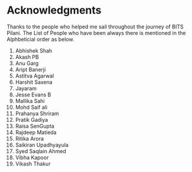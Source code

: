 # Acknowledgments
Thanks to the people who helped me sail throughout the journey of BITS Pilani.
The List of People who have been always there is mentioned in the Alphbeticial order as below.
1. Abhishek Shah
2. Akash PB
3. Anu Garg
4. Aript Banerji
5. Astitva Agarwal
6. Harshit Saxena
7. Jayaram
8. Jesse Evans B
9. Mallika Sahi
10. Mohd Saif ali
11. Prahanya Shriram
12. Pratik Gadiya
13. Raisa SenGupta
14. Rajdeep Matieda
15. Ritika Arora
16. Saikiran Upadhyayula
17. Syed Saqlain Ahmed
18. Vibha Kapoor
19. Vikash Thakur
